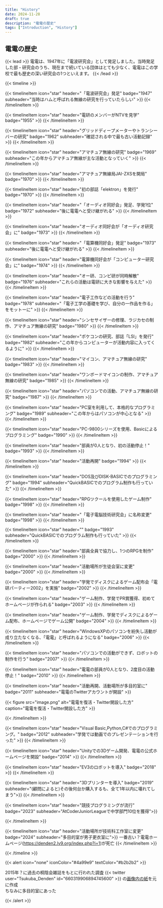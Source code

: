 ```yaml
---
title: "History"
date: 2024-11-28
draft: true
description: "電電の歴史"
tags: ["Introduction", "History"]
---
```

## 電電の歴史
{{< lead >}}
電電は、1947年に「電波研究会」として発足しました。当時発足した部・研究会のうち、現在まで続いている団体はとても少なく、電電はこの学校で最も歴史の深い研究会の1つといえます。
{{< /lead >}}

{{< timeline >}}

{{< timelineItem icon="star" header="「電波研究会」発足" badge="1947" subheader="当時はハムと呼ばれる無線の研究を行っていたらしい" >}}
{{< /timelineItem >}}

{{< timelineItem icon="star" header="電研のメンバーがNTVを見学" badge="1955" >}}
{{< /timelineItem >}}

{{< timelineItem icon="star" header="グリッドディープメーターやトランシーバーの研究" badge="1962" subheader="確認される中で最も古い活動記録" >}}
{{< /timelineItem >}}

{{< timelineItem icon="star" header="アマチュア無線の研究" badge="1969" subheader="この年からアマチュア無線が主な活動となっていく" >}}
{{< /timelineItem >}}

{{< timelineItem icon="star" header="アマチュア無線局JAI-ZXSを開局" badge="1970" >}}
{{< /timelineItem >}}

{{< timelineItem icon="star" header="初の部誌「elektron」を発行" badge="1970" >}}
{{< /timelineItem >}}

{{< timelineItem icon="star" header="「オーディオ同好会」発足、学発1位" badge="1972" subheader="後に電電へと受け継がれる" >}}
{{< /timelineItem >}}

{{< timelineItem icon="star" header="オーディオ同好会が「オーディオ研究会」に" badge="1973" >}}
{{< /timelineItem >}}

{{< timelineItem icon="star" header="「電算機同好会」発足" badge="1973" subheader="後に電電へと受け継がれる" >}}
{{< /timelineItem >}}

{{< timelineItem icon="star" header="電算機同好会が「コンピューター研究会」に" badge="1974" >}}
{{< /timelineItem >}}

{{< timelineItem icon="star" header="オー研、コンピ研が同時解散" badge="1976" subheader="これらの活動は電研に大きな影響を与えた" >}}
{{< /timelineItem >}}

{{< timelineItem icon="star" header="電子工作などの活動を行う" badge="1978" subheader="「電子工学の基礎を学び、自分の一作品を作る」をモットーに" >}}
{{< /timelineItem >}}

{{< timelineItem icon="star" header="シンセサイザーの修理、ラジカセの制作、アマチュア無線の研究" badge="1980" >}}
{{< /timelineItem >}}

{{< timelineItem icon="star" header="ポケコンの研究、部誌「LSI」を発行" badge="1982" subheader="この年からコンピューターが活動内容に入ってくるように" >}}
{{< /timelineItem >}}

{{< timelineItem icon="star" header="マイコン、アマチュア無線の研究" badge="1983" >}}
{{< /timelineItem >}}

{{< timelineItem icon="star" header="ワンボードマイコンの制作、アマチュア無線の研究" badge="1985" >}}
{{< /timelineItem >}}

{{< timelineItem icon="star" header="パソコンでの活動、アマチュア無線の研究" badge="1987" >}}
{{< /timelineItem >}}

{{< timelineItem icon="star" header="PC室を利用して、本格的なプログラミング" badge="1989" subheader="この年からはパソコンが中心となる" >}}
{{< /timelineItem >}}

{{< timelineItem icon="star" header="PC-9800シリーズを使用、Basicによるプログラミング" badge="1990" >}}
{{< /timelineItem >}}

{{< timelineItem icon="star" header="部員が0人となり、初の活動停止！" badge="1993" >}}
{{< /timelineItem >}}

{{< timelineItem icon="star" header="活動再開" badge="1994" >}}
{{< /timelineItem >}}

{{< timelineItem icon="star" header="DOS及びDISK-BASICでのプログラミング" badge="1994" subheader="QuickBASICでのプログラム制作も行っていた" >}}
{{< /timelineItem >}}

{{< timelineItem icon="star" header="RPGツクールを使用したゲーム制作" badge="1998" >}}
{{< /timelineItem >}}

{{< timelineItem icon="star" header="「電子電脳技術研究会」に名称変更" badge="1998" >}}
{{< /timelineItem >}}

{{< timelineItem icon="star" header="" badge="1993" subheader="QuickBASICでのプログラム制作も行っていた" >}}
{{< /timelineItem >}}

{{< timelineItem icon="star" header="部員全員で協力し、1つのRPGを制作" badge="2000" >}}
{{< /timelineItem >}}

{{< timelineItem icon="star" header="活動場所が生徒会室に変更" badge="2000" >}}
{{< /timelineItem >}}

{{< timelineItem icon="star" header="学発でディスクによるゲーム配布会「電研パーティー2002」を実施" badge="2002" >}}
{{< /timelineItem >}}

{{< timelineItem icon="star" header="ゲーム制作、学発でPR賞獲得、初めてホームページが作られる" badge="2003" >}}
{{< /timelineItem >}}

{{< timelineItem icon="star" header="ゲーム制作、学発でディスクによるゲーム配布、ホームページでゲーム公開" badge="2004" >}}
{{< /timelineItem >}}

{{< timelineItem icon="star" header="WindowsXPのパソコンを紛失し活動が成り立たなくなる、「電電」と呼ばれるようになる" badge="2006" >}}
{{< /timelineItem >}}

{{< timelineItem icon="star" header="パソコンでの活動ができず、ロボットの制作を行う" badge="2007" >}}
{{< /timelineItem >}}

{{< timelineItem icon="star" header="電電の部員が0人となり、2度目の活動停止！" badge="2010" >}}
{{< /timelineItem >}}

{{< timelineItem icon="star" header="活動再開、活動場所が多目的室に" badge="2011" subheader="電電のTwitterアカウントが開設" >}}

{{< figure
    src="image.png"
    alt="電電を復活・Twitter開設した方"
    caption="電電を復活・Twitter開設した方"
    >}}

{{< /timelineItem >}}

{{< timelineItem icon="star" header="Visual Basic,Python,C#でのプログラミング。" badge="2012" subheader="学発では動画でのプレゼンテーションを行った" >}}
{{< /timelineItem >}}

{{< timelineItem icon="star" header="Unityでの3Dゲーム開発、電電の公式ホームページを開設" badge="2014" >}}
{{< /timelineItem >}}

{{< timelineItem icon="star" header="EV3のロボットを導入" badge="2018" >}}
{{< /timelineItem >}}

{{< timelineItem icon="star" header="3Dプリンターを導入" badge="2019" subheader="(顧問によると)その後何台か購入するも、全て1年以内に壊れてしまう">}}
{{< /timelineItem >}}

{{< timelineItem icon="star" header="競技プログラミングが流行" badge="2023" subheader="AtCoderJuniorLeagueで中学部門10位を獲得">}}

{{< /timelineItem >}}

{{< timelineItem icon="star" header="活動場所が技術科工作室に変更" badge="2024" subheader="多目的室が男子更衣室に">}}
一番古い？電電ホームページ(https://denden2.lv9.org/index.php?i=1)が死亡
{{< /timelineItem >}}

{{< /timeline >}}


{{< alert icon="none" iconColor="#4a99e9" textColor="#b2b2b2" >}}

2015年？に過去の桐陰会雑誌をもとに行われた調査
{{< twitter user="Tsukuba_Denden" id="660319906894745600" >}}
の[画像内の紙](https://media.discordapp.net/attachments/960558655986606080/1291664224686178376/kJuFLY0W.jpg?ex=67496e0d&is=67481c8d&hm=8444f977352909b6735f8406e4f336f8fbec0a96fdddb3400947f4894ddd4de2&=&format=webp&width=496&height=883)を元に作成<br>
ちなみに多目的室にあった

{{< /alert >}}